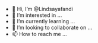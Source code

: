 - 👋 Hi, I’m @Lindsayafandi
- 👀 I’m interested in ...
- 🌱 I’m currently learning ...
- 💞️ I’m looking to collaborate on ...
- 📫 How to reach me ...

<!---
Lindsayafandi/Lindsayafandi is a ✨ special ✨ repository because its `README.md` (this file) appears on your GitHub profile.
You can click the Preview link to take a look at your changes.
--->
